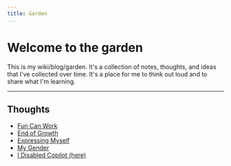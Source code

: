 ```yaml
---
title: Garden
...
```


# Welcome to the garden

This is my wiki/blog/garden. It's a collection of notes, thoughts, and ideas that I've collected over time. It's a place for me to think out loud and to share what I'm learning.

<hr>

## Thoughts

 - [Fun Can Work](thoughts/fun-can-work.md)
 - [End of Growth](thoughts/end-of-growth.md)
 - [Expressing Myself](thoughts/expressing-myself.md)
 - [My Gender](thoughts/my-gender.md)
 - [I Disabled Copilot (here)](thoughts/i-disabled-copilot.md)
